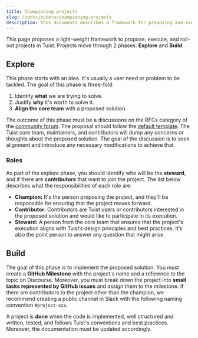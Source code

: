 ```yaml
---
title: Championing projects
slug: /contributors/championing-projects
description: This documents describes a framework for proposing and executing projects.
---
```


This page proposes a light-weight framework to propose, execute, and roll-out projects in Tuist. Projects move through 2 phases: **Explore** and **Build**.

## Explore

This phase starts with an idea. It's usually a user need or problem to be tackled. The goal of this phase is three-fold:

1. Identify **what** we are trying to solve.
2. Justify **why** it's worth to solve it.
3. **Align the core team** with a proposed solution.

The outcome of this phase must be a discussions on the RFCs category of the [community forum](https://github.com/tuist/tuist/discussions/categories/rfcs). The proposal should follow the [default template](https://github.com/tuist/tuist/discussions/2189). The Tuist core team, maintainers, and contributors will dump any concerns or thoughts about the proposed solution. The goal of the discussion is to seek alignment and introduce any necessary modifications to achieve that.

### Roles

As part of the explore phase, you should identify who will be the **steward**, and if there are **contributors** that want to join the project. The list below describes what the responsibilities of each role are:

- **Champion:** It's the person proposing the project, and they'll be responsible for ensuring that the project moves forward.
- **Contributor:** Contributors are Tuist users or contributors interested in the proposed solution and would like to participate in its execution.
- **Steward:** A person from the core team that ensures that the project's execution aligns with Tuist’s design principles and best practices. It’s also the point person to answer any question that might arise.

## Build

The goal of this phase is to implement the proposed solution. You must create a **GitHub Milestone** with the project's name and a reference to the topic on Discourse. Moreover, you must break down the project into **small tasks represented by GitHub issues** and assign them to the milestone. If there are contributors to the project other than the champion, we recommend creating a public channel in Slack with the following naming convention `#project-xxx`.

A project is **done** when the code is implemented, well structured and written, tested, and follows Tuist's conventions and best practices. Moreover, the documentation must be updated accordingly.
